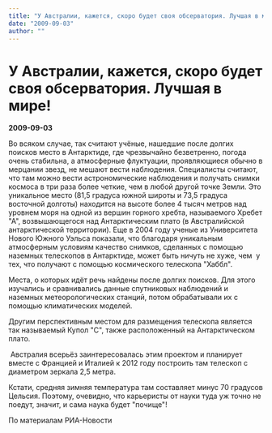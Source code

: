 ```yaml
---
title: "У Австралии, кажется, скоро будет своя обсерватория. Лучшая в мире!"
date: "2009-09-03"
author: ""
---
```


# У Австралии, кажется, скоро будет своя обсерватория. Лучшая в мире!

**2009-09-03** 

Во всяком случае, так считают учёные, нашедшие после долгих поисков место в Антарктиде, где чрезвычайно безветренно, погода очень стабильна, а атмосферные флуктуации, проявляющиеся обычно в мерцании звезд, не мешают вести наблюдения. Специалисты считают, что там можно вести астрономические наблюдения и получать снимки космоса в три раза более четкие, чем в любой другой точке Земли. Это уникальное место (81,5 градуса южной широты и 73,5 градуса восточной долготы) находится на высоте более 4 тысяч метров над уровнем моря на одной из вершин горного хребта, называемого Хребет "А", возвышающегося над Антарктическим плато (в Австралийской антарктической территории). Еще в 2004 году ученые из Университета Нового Южного Уэльса показали, что благодаря уникальным атмосферным условиям качество снимков, сделанных с помощью наземных телескопов в Антарктиде, может быть ничуть не хуже, чем  у тех, что получают с помощью космического телескопа "Хаббл".

Места, о которых идёт речь найдены после долгих поисков. Для этого изучались и сравнивались данные спутниковых наблюдений и наземных метеорологических станций, потом обрабатывали их с помощью климатических моделей.

Другим перспективным местом для размещения телескопа является так называемый Купол "С", также расположенный на Антарктическом плато.

 Австралия всерьёз заинтересовалась этим проектом и планирует вместе с Францией и Италией к 2012 году построить там телескоп с диаметром зеркала 2,5 метра.

Кстати, средняя зимняя температура там составляет минус 70 градусов Цельсия. Поэтому, очевидно, что карьеристы от науки туда уж точно не поедут, значит, и сама наука будет "почище"!

По материалам РИА-Новости